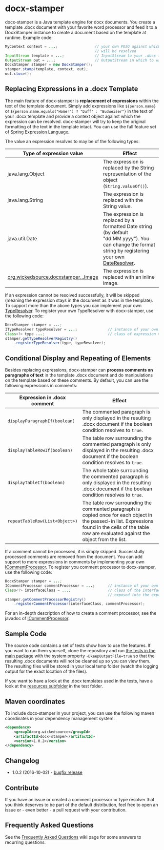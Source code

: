 # docx-stamper
docx-stamper is a Java template engine for docx documents. You create a template .docx document with your favorite word processor
and feed it to a DocxStamper instance to create a document based on the template at runtime. Example code:
```java
MyContext context = ...;                 // your own POJO against which expressions found in the template
                                         // will be resolved
InputStream template = ...;              // InputStream to your .docx template file
OutputStream out = ...;                  // OutputStream in which to write the resulting .docx document
DocxStamper stamper = new DocxStamper();
stamper.stamp(template, context, out);
out.close();
```

## Replacing Expressions in a .docx Template
The main feature of docx-stamper is **replacement of expressions** within the text of the template document. Simply add expressions like `${person.name}` or `${person.name.equals("Homer") ? "Duff" : "Budweiser"}` in the text of your .docx template and provide a context object against which the expression can be resolved. docx-stamper will try to keep the original formatting of the text in the template intact. You can use the full feature set of [Spring Expression Language](http://docs.spring.io/spring/docs/current/spring-framework-reference/html/expressions.html).

The value an expression resolves to may be of the following types:

| Type of expression value | Effect  |
| ---|---|
| java.lang.Object | The expression is replaced by the String representation of the object (`String.valueOf()`).
| java.lang.String | The expression is replaced with the String value.|
| java.util.Date   | The expression is replaced by a formatted Date string (by default "dd.MM.yyyy"). You can change the format string by registering your own [DateResolver](http://thombergs.github.io/docx-stamper/apidocs/org/wickedsource/docxstamper/replace/typeresolver/DateResolver.html).|
| [org.wickedsource.docxstamper...Image](http://thombergs.github.io/docx-stamper/apidocs/org/wickedsource/docxstamper/replace/typeresolver/image/Image.html) | The expression is replaced with an inline image.|

If an expression cannot be resolved successfully, it will be skipped (meaning the expression stays in the document as it was in the template). To support more than the above types you can implement your own [TypeResolver](http://thombergs.github.io/docx-stamper/apidocs/org/wickedsource/docxstamper/api/typeresolver/ITypeResolver.html). To register your own TypeResolver with docx-stamper, use the following code:

```java
DocxStamper stamper = ...;              
ITypeResolver typeResolver = ...;              // instance of your own ITypeResolver implementation
Class<?> type ...;                             // class of expression values your resolver handles
stamper.getTypeResolverRegistry()
    .registerTypeResolver(type, typeResolver);
```

## Conditional Display and Repeating of Elements
Besides replacing expressions, docx-stamper can **process comments on paragraphs of text** in the template .docx document and do manipulations on the template based on these comments. By default, you can use the following expressions in comments:

| Expression in .docx comment       | Effect  |
| --------------------------------- |---------|
| `displayParagraphIf(boolean)`     | The commented paragraph is only displayed in the resulting .docx document if the boolean condition resolves to `true`.|
| `displayTableRowIf(boolean)`      | The table row surrounding the commented paragraph is only displayed in the resulting .docx document if the boolean condition resolves to `true`.|
| `displayTableIf(boolean)`      | The whole table surrounding the commented paragraph is only displayed in the resulting .docx document if the boolean condition resolves to `true`.|
| `repeatTableRow(List<Object>)`      | The table row surrounding the commented paragraph is copied once for each object in the passed-in list. Expressions found in the cells of the table row are evaluated against the object from the list.

If a comment cannot be processed, it is simply skipped. Successfully processed comments are removed from the document. You can add support to more expressions in comments by implementing your own [ICommentProcessor](http://thombergs.github.io/docx-stamper/apidocs/org/wickedsource/docxstamper/api/commentprocessor/ICommentProcessor.html). To register you comment processor to docx-stamper, use the following code:

```java
DocxStamper stamper = ...;              
ICommentProcessor commentProcessor = ...;      // instance of your own ICommentProcessor implementation
Class<?> interfaceClass = ...;                 // class of the interface that defines the methods that are
                                               // exposed into the expression language
stamper.getCommentProcessorRegistry()
    .registerCommentProcessor(interfaceClass, commentProcessor);
```
For an in-depth description of how to create a comment processor, see the javadoc of [ICommentProcessor](http://thombergs.github.io/docx-stamper/apidocs/org/wickedsource/docxstamper/api/commentprocessor/ICommentProcessor.html).

## Sample Code
The source code contains a set of tests show how to use the features. If you want to run them yourself, clone the repository and run [the tests in the main package](https://github.com/thombergs/docx-stamper/tree/master/src/test/java/org/wickedsource/docxstamper) with the system property `-DkeepOutputFile=true` so that the resulting .docx documents will not be cleaned up so you can view them. The resulting files will be stored in your local temp folder (watch the logging output for the exact location of the files).

If you want to have a look at the .docx templates used in the tests, have a look at the [resources subfolder](https://github.com/thombergs/docx-stamper/tree/master/src/test/resources/org/wickedsource/docxstamper) in the test folder.

## Maven coordinates
To include docx-stamper in your project, you can use the following maven coordinates in your dependency management system:

```xml
<dependency>
    <groupId>org.wickedsource</groupId>
    <artifactId>docx-stamper</artifactId>
    <version>1.0.2</version>
</dependency>
```

## Changelog
* 1.0.2 (2016-10-02) - [bugfix release](https://github.com/thombergs/docx-stamper/issues?q=is%3Aissue+milestone%3A1.0.2+is%3Aclosed)

## Contribute
If you have an issue or created a comment processor or type resolver that you think deserves to be part of the default distribution, feel free to open an issue or - even better - a pull request with your contribution.

## Frequently Asked Questions
See the [Frequently Asked Questions](https://github.com/thombergs/docx-stamper/wiki/Frequently-Asked-Questions) wiki page for some answers to recurring questions.


